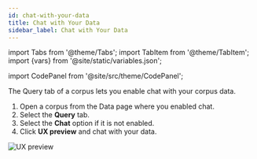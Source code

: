 ```yaml
---
id: chat-with-your-data
title: Chat with Your Data
sidebar_label: Chat with Your Data
---
```


import Tabs from '@theme/Tabs';
import TabItem from '@theme/TabItem';
import {vars} from '@site/static/variables.json';

import CodePanel from '@site/src/theme/CodePanel';


The Query tab of a corpus lets you enable chat with your corpus data.

1. Open a corpus from the Data page where you enabled chat.
2. Select the **Query** tab.
3. Select the **Chat** option if it is not enabled.
4. Click **UX preview** and chat with your data.

![UX preview](/img/ux_preview.png)
  
